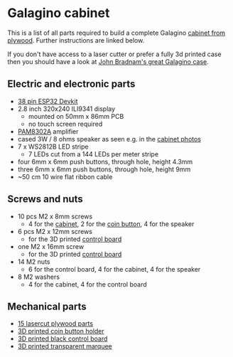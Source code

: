 # Galagino cabinet

This is a list of all parts required to build a complete Galagino
[cabinet from plywood](./cabinet). Further instructions are linked below.

If you don't have access to a laser cutter or prefer a fully 3d
printed case then you should have a look at [John Bradnam's great
Galagino case](https://www.hackster.io/john-bradnam/galagino-esp32-arcade-355dde).

## Electric and electronic parts

* [38 pin ESP32 Devkit](https://www.espressif.com/en/products/devkits/esp32-devkitc)
* 2.8 inch 320x240 ILI9341 display
  * mounted on 50mm x 86mm PCB
  * no touch screen required
* [PAM8302A](https://www.adafruit.com/product/2130) amplifier
* cased 3W / 8 ohms speaker as seen e.g. in the [cabinet photos](./cabinet)
* 7 x WS2812B LED stripe
  * 7 LEDs cut from a 144 LEDs per meter stripe
* four 6mm x 6mm push buttons, through hole, height 4.3mm
* three 6mm x 6mm push buttons, through hole, height 9mm
* ~50 cm 10 wire flat ribbon cable

## Screws and nuts

* 10 pcs M2 x 8mm screws
  * 4 for the [cabinet](./cabinet), 2 for the [coin button](./coinbutton), 4 for the speaker
* 6 pcs M2 x 12mm screws
  * for the 3D printed [control board](./controlboard)
* one M2 x 16mm screw
  * for the 3D printed [control board](./controlboard)
* 14 M2 nuts
  * 6 for the control board, 4 for the cabinet, 4 for the speaker
* 8 M2 washers
  * 4 for the cabinet, 4 for the control board

## Mechanical parts

* [15 lasercut plywood parts](./cabinet)
* [3D printed coin button holder](./coinbutton)
* [3D printed black control board](./controlboard)
* [3D printed transparent marquee](./marquee)
